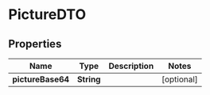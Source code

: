 

# PictureDTO


## Properties

| Name | Type | Description | Notes |
|------------ | ------------- | ------------- | -------------|
|**pictureBase64** | **String** |  |  [optional] |



